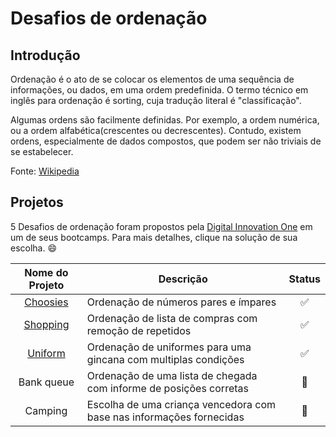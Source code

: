 # Desafios de ordenação

## Introdução

Ordenação é o ato de se colocar os elementos de uma sequência de informações, ou dados, em uma ordem predefinida.
O termo técnico em inglês para ordenação é sorting, cuja tradução literal é "classificação".

Algumas ordens são facilmente definidas. Por exemplo, a ordem numérica, ou a ordem alfabética(crescentes ou decrescentes). 
Contudo, existem ordens, especialmente de dados compostos, que podem ser não triviais de se estabelecer.

Fonte: [Wikipedia](https://pt.wikipedia.org/wiki/Ordena%C3%A7%C3%A3o_(computa%C3%A7%C3%A3o))

## Projetos

5 Desafios de ordenação foram propostos pela [Digital Innovation One](https://web.digitalinnovation.one/) em um de seus bootcamps. 
Para mais detalhes, clique na solução de sua escolha. 😄

| Nome do Projeto | Descrição | Status |
| :---: | --- | :---: |
| [Choosies](choosies) | Ordenação de números pares e ímpares | ✅ |
| [Shopping](shopping) | Ordenação de lista de compras com remoção de repetidos | ✅ |
| [Uniform](uniform) | Ordenação de uniformes para uma gincana com multiplas condições | ✅ |
| Bank queue | Ordenação de uma lista de chegada com informe de posições corretas | 🔧 |
| Camping | Escolha de uma criança vencedora com base nas informações fornecidas | 🔧 |


